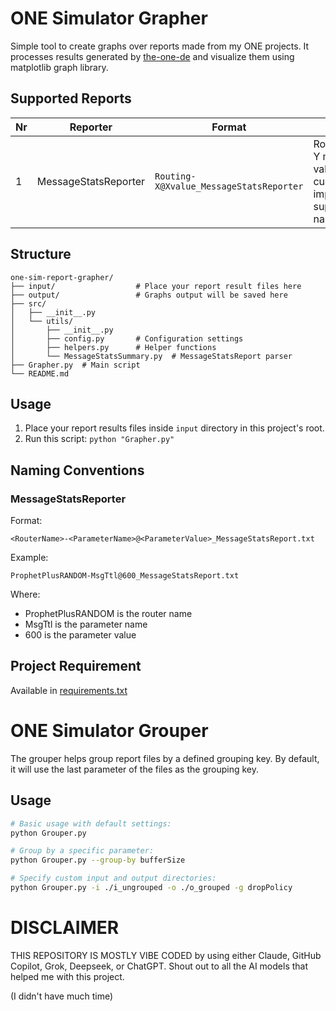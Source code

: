# ONE Simulator Grapher

Simple tool to create graphs over reports made from my ONE projects.
It processes results generated by [the-one-de](https://github.com/vianneynara/the-one-de) and visualize
them using matplotlib graph library.

## Supported Reports

| Nr | Reporter             | Format                                  | Support                                                                          |
|----|----------------------|-----------------------------------------|----------------------------------------------------------------------------------|
| 1  | MessageStatsReporter | `Routing-X@Xvalue_MessageStatsReporter` | Router names, Y metric, by X values. The current implementation supports naming. |

## Structure

```
one-sim-report-grapher/
├── input/                  # Place your report result files here
├── output/                 # Graphs output will be saved here
├── src/
│   ├── __init__.py
│   └── utils/
│       ├── __init__.py
│       ├── config.py       # Configuration settings
│       ├── helpers.py      # Helper functions
│       └── MessageStatsSummary.py  # MessageStatsReport parser
├── Grapher.py  # Main script
└── README.md
```

## Usage

1. Place your report results files inside `input` directory in this project's root.
2. Run this script: `python "Grapher.py"`

## Naming Conventions

### MessageStatsReporter

Format: 
```
<RouterName>-<ParameterName>@<ParameterValue>_MessageStatsReport.txt
```

Example: 
```
ProphetPlusRANDOM-MsgTtl@600_MessageStatsReport.txt
```

Where:
- ProphetPlusRANDOM is the router name
- MsgTtl is the parameter name 
- 600 is the parameter value

## Project Requirement

Available in [requirements.txt](requirements.txt)

# ONE Simulator Grouper

The grouper helps group report files by a defined grouping key. 
By default, it will use the last parameter of the files as the grouping key.

## Usage

```bash
# Basic usage with default settings:
python Grouper.py

# Group by a specific parameter:
python Grouper.py --group-by bufferSize

# Specify custom input and output directories:
python Grouper.py -i ./i_ungrouped -o ./o_grouped -g dropPolicy
```

# DISCLAIMER

THIS REPOSITORY IS MOSTLY VIBE CODED by using either Claude, GitHub Copilot, Grok, Deepseek, or ChatGPT. 
Shout out to all the AI models that helped me with this project.

(I didn't have much time)